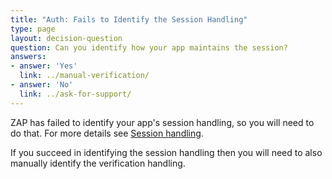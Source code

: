 ```yaml
---
title: "Auth: Fails to Identify the Session Handling"
type: page
layout: decision-question
question: Can you identify how your app maintains the session?
answers:
- answer: 'Yes'
  link: ../manual-verification/
- answer: 'No'
  link: ../ask-for-support/
---
```


ZAP has failed to identify your app's session handling, so you will need to do that.
For more details see [Session handling](/docs/getting-further/authentication/session-handling/).

If you succeed in identifying the session handling then you will need to also manually identify the verification handling.